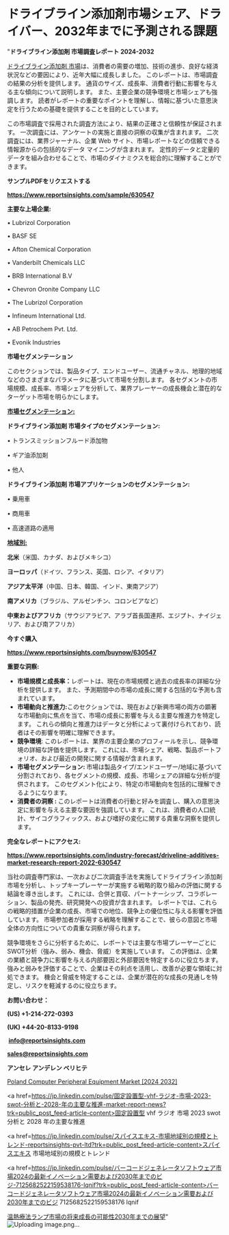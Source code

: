 # ドライブライン添加剤市場シェア、ドライバー、2032年までに予測される課題

"<strong>ドライブライン添加剤 市場調査レポート 2024-2032</strong>

<a href=https://www.reportsinsights.com/sample/630547>ドライブライン添加剤 市場</a>は、消費者の需要の増加、技術の進歩、良好な経済状況などの要因により、近年大幅に成長しました。 このレポートは、市場調査の結果の分析を提供します。 通貨のサイズ、成長率、消費者行動に影響を与える主な傾向について説明します。 また、主要企業の競争環境と市場シェアも強調します。 読者がレポートの重要なポイントを理解し、情報に基づいた意思決定を行うための基礎を提供することを目的としています。

この市場調査で採用された調査方法により、結果の正確さと信頼性が保証されます。 一次調査には、アンケートの実施と直接の洞察の収集が含まれます。 二次調査には、業界ジャーナル、企業 Web サイト、市場レポートなどの信頼できる情報源からの包括的なデータ マイニングが含まれます。 定性的データと定量的データを組み合わせることで、市場のダイナミクスを総合的に理解することができます。

<strong><b>サンプルPDFをリクエストする</b></strong>

<a href=https://www.reportsinsights.com/sample/630547><strong><u>https://www.reportsinsights.com/sample/630547</u></strong></a>

<strong>主要な上場企業:</strong>

• Lubrizol Corporation

• BASF SE

• Afton Chemical Corporation

• Vanderbilt Chemicals LLC

• BRB International B.V

• Chevron Oronite Company LLC

• The Lubrizol Corporation

• Infineum International Ltd.

• AB Petrochem Pvt. Ltd.

• Evonik Industries

<strong>市場セグメンテーション</strong>

このセクションでは、製品タイプ、エンドユーザー、流通チャネル、地理的地域などのさまざまなパラメータに基づいて市場を分割します。 各セグメントの市場規模、成長率、市場シェアを分析して、業界プレーヤーの成長機会と潜在的なターゲット市場を明らかにします。

<strong><u>市場セグメンテーション</u></strong><strong><u>:</u></strong>

<strong>ドライブライン添加剤 市場タイプのセグメンテーション:</strong>

• トランスミッションフルード添加物

• ギア油添加剤

• 他人

<strong>ドライブライン添加剤 市場アプリケーションのセグメンテーション:</strong>

• 乗用車

• 商用車

• 高速道路の適用

<strong><u>地域別</u></strong><strong><u>:</u></strong>

<strong>北米</strong>（米国、カナダ、およびメキシコ）

<strong>ヨーロッパ</strong>（ドイツ、フランス、英国、ロシア、イタリア）

<strong>アジア太平洋</strong>（中国、日本、韓国、インド、東南アジア）

<strong>南アメリカ</strong>（ブラジル、アルゼンチン、コロンビアなど）

<strong>中東およびアフリカ</strong>（サウジアラビア、アラブ首長国連邦、エジプト、ナイジェリア、および南アフリカ）

<strong>今すぐ購入</strong>

<a href=https://www.reportsinsights.com/buynow/630547><strong><u>https://www.reportsinsights.com/buynow/630547</u></strong></a>

<strong>重要な洞察:</strong>
<ul>
  <li><strong>市場規模と成長率：</strong>レポートは、現在の市場規模と過去の成長率の詳細な分析を提供します。 また、予測期間中の市場の成長に関する包括的な予測も含まれています。</li>
  <li><strong>市場動向と推進力:</strong>このセクションでは、現在および新興市場の両方の顕著な市場動向に焦点を当て、市場の成長に影響を与える主要な推進力を特定します。 これらの傾向と推進力はデータと分析によって裏付けられており、読者はその影響を明確に理解できます。</li>
  <li><strong>競争環境</strong>: このレポートは、業界の主要企業のプロフィールを示し、競争環境の詳細な評価を提供します。 これには、市場シェア、戦略、製品ポートフォリオ、および最近の開発に関する情報が含まれます。</li>
  <li><strong>市場セグメンテーション: </strong>市場は製品タイプ/エンドユーザー/地域に基づいて分割されており、各セグメントの規模、成長、市場シェアの詳細な分析が提供されます。 このセグメント化により、特定の市場動向を包括的に理解できるようになります。</li>
  <li><strong>消費者の洞察 : </strong>このレポートは消費者の行動と好みを調査し、購入の意思決定に影響を与える主要な要因を強調しています。 これは、消費者の人口統計、サイコグラフィックス、および嗜好の変化に関する貴重な洞察を提供します。</li>
</ul>
<strong>完全なレポートにアクセス:</strong>

<a href=https://www.reportsinsights.com/industry-forecast/driveline-additives-market-research-report-2022-630547><strong><u><b>https://www.reportsinsights.com/industry-forecast/driveline-additives-market-research-report-2022-630547</b></u></strong></a>

当社の調査専門家は、一次および二次調査手法を実施してドライブライン添加剤市場を分析し、トップキープレーヤーが実施する戦略的取り組みの評価に関する結論を導き出します。 これには、合併と買収、パートナーシップ、コラボレーション、製品の発売、研究開発への投資が含まれます。 レポートでは、これらの戦略的措置が企業の成長、市場での地位、競争上の優位性に与える影響を評価しています。 市場参加者が採用する戦略を理解することで、彼らの意図と市場全体の方向性についての貴重な洞察が得られます。

競争環境をさらに分析するために、レポートでは主要な市場プレーヤーごとにSWOT分析（強み、弱み、機会、脅威）を実施しています。 この評価は、企業の業績と競争力に影響を与える内部要因と外部要因を特定するのに役立ちます。 強みと弱みを評価することで、企業はその利点を活用し、改善が必要な領域に対処できます。 機会と脅威を特定することは、企業が潜在的な成長の見通しを特定し、リスクを軽減するのに役立ちます。

<strong>お問い合わせ：</strong>

<strong>(US) +1-214-272-0393</strong>

<strong>(UK) +44-20-8133-9198</strong>

<strong> </strong><a href=info@reportsinsights.com><strong><u>info@reportsinsights.com</u></strong></a>

<a href=sales@reportsinsights.com><strong><u>sales@reportsinsights.com</u></strong></a>

<strong>アンセレ アンデレン ベリヒテ</strong>

<a href=https://www.linkedin.com/pulse/poland-computer-peripheral-equipment-market-size-lmeee/>Poland Computer Peripheral Equipment Market [2024 2032]</a>

<a href=https://jp.linkedin.com/pulse/固定設置型-vhf-ラジオ-市場-2023-swot-分析と-2028-年の主要な推進-market-report-news?trk=public_post_feed-article-content>固定設置型 vhf ラジオ 市場 2023 swot 分析と 2028 年の主要な推進</a>

<a href=https://jp.linkedin.com/pulse/スパイスエキス-市場地域別の規模とトレンド-reportsinsights-pvt-ltd?trk=public_post_feed-article-content>スパイスエキス 市場地域別の規模とトレンド</a>

<a href=https://jp.linkedin.com/pulse/バーコードジェネレータソフトウェア市場2024の最新イノベーション需要および2030年までのビジ-7125682522159538176-lqnif?trk=public_post_feed-article-content>バーコードジェネレータソフトウェア市場2024の最新イノベーション需要および2030年までのビジ 7125682522159538176 lqnif</a>

<a href=https://www.linkedin.com/pulse/温熱療法ランプ市場の将来成長の可能性2030年までの展望-reportsinsights-pvt-ltd-p0rwf/>温熱療法ランプ市場の将来成長の可能性2030年までの展望</a>"
![Uploading image.png…]()
